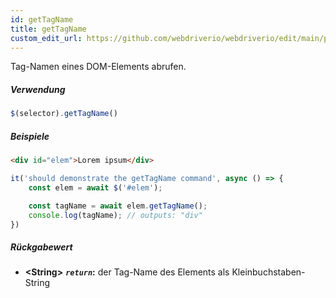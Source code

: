 ```yaml
---
id: getTagName
title: getTagName
custom_edit_url: https://github.com/webdriverio/webdriverio/edit/main/packages/webdriverio/src/commands/element/getTagName.ts
---
```


Tag-Namen eines DOM-Elements abrufen.

##### Verwendung

```js
$(selector).getTagName()
```

##### Beispiele

```html title="index.html"
<div id="elem">Lorem ipsum</div>

```

```js title="getTagName.js"
it('should demonstrate the getTagName command', async () => {
    const elem = await $('#elem');

    const tagName = await elem.getTagName();
    console.log(tagName); // outputs: "div"
})
```

##### Rückgabewert

- **&lt;String&gt;**
            **<code><var>return</var></code>:** der Tag-Name des Elements als Kleinbuchstaben-String